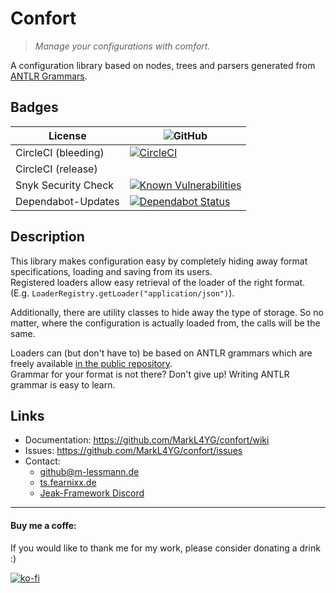 # Confort

> _Manage your configurations with comfort._

A configuration library based on nodes, trees and parsers generated from [ANTLR Grammars](https://www.antlr.org/).  

## Badges

| License             | ![GitHub](https://img.shields.io/github/license/markl4yg/confort.svg)                                                                     |
|---------------------|-------------------------------------------------------------------------------------------------------------------------------------------|
| CircleCI (bleeding) | [![CircleCI](https://circleci.com/gh/MarkL4YG/confort/tree/bleeding.svg?style=svg)](https://circleci.com/gh/MarkL4YG/confort/tree/bleeding) |
| CircleCI (release)  | <tbd>                                                                                                                                     |
| Snyk Security Check | [![Known Vulnerabilities](https://snyk.io/test/github/markl4yg/confort/badge.svg)](https://snyk.io/test/github/markl4yg/confort)          |  
| Dependabot-Updates  | [![Dependabot Status](https://api.dependabot.com/badges/status?host=github&repo=MarkL4YG/confort)](https://dependabot.com) |  


## Description
This library makes configuration easy by completely hiding away format specifications, loading and saving from its users.  
Registered loaders allow easy retrieval of the loader of the right format.
(E.g. ``LoaderRegistry.getLoader("application/json")``).  
  
Additionally, there are utility classes to hide away the type of storage. So no matter, where the configuration is actually loaded from, the calls will be the same.
  
Loaders can (but don't have to) be based on ANTLR grammars which are freely available [in the public repository](https://github.com/antlr/grammars-v4).  
Grammar for your format is not there? Don't give up! Writing ANTLR grammar is easy to learn.  

## Links

* Documentation: https://github.com/MarkL4YG/confort/wiki
* Issues: https://github.com/MarkL4YG/confort/issues
* Contact:  
  * [github@m-lessmann.de](mailto:github@m-lessmann.de)  
  * [ts.fearnixx.de](ts3server://ts.fearnixx.de)  
  * [Jeak-Framework Discord](https://discord.gg/DPYR5aB)
  
---
  
#### Buy me a coffe:
If you would like to thank me for my work, please consider donating a drink :)  

[![ko-fi](https://www.ko-fi.com/img/donate_sm.png)](https://ko-fi.com/F1F0OL0V)
